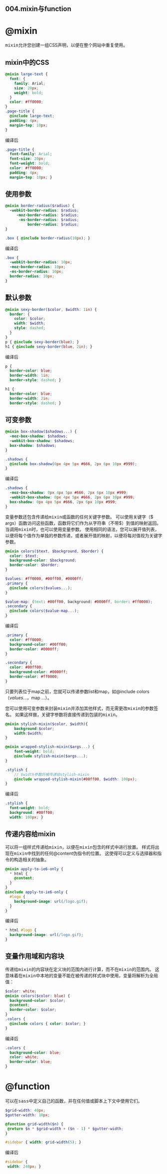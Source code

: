 004.mixin与function
---

# @mixin

<kbd>mixin</kbd>允许您创建一组CSS声明，以便在整个网站中重复使用。 
## mixin中的CSS
```scss
@mixin large-text {
  font: {
    family: Arial;
    size: 20px;
    weight: bold;
  }
  color: #ff0000;
}
.page-title {
  @include large-text;
  padding: 4px;
  margin-top: 10px;
}
```
编译后
```css
.page-title {
  font-family: Arial;
  font-size: 20px;
  font-weight: bold;
  color: #ff0000;
  padding: 4px;
  margin-top: 10px; }
```

## 使用参数
```scss
@mixin border-radius($radius) {
  -webkit-border-radius: $radius;
     -moz-border-radius: $radius;
      -ms-border-radius: $radius;
          border-radius: $radius;
}

.box { @include border-radius(10px); }
```
编译后
```css
.box {
  -webkit-border-radius: 10px;
  -moz-border-radius: 10px;
  -ms-border-radius: 10px;
  border-radius: 10px;
}
```

## 默认参数

```scss
@mixin sexy-border($color, $width: 1in) {
  border: {
    color: $color;
    width: $width;
    style: dashed;
  }
}
p { @include sexy-border(blue); }
h1 { @include sexy-border(blue, 2in); }
```
编译后
```css
p {
  border-color: blue;
  border-width: 1in;
  border-style: dashed; }

h1 {
  border-color: blue;
  border-width: 2in;
  border-style: dashed; }
```


## 可变参数
```scss
@mixin box-shadow($shadows...) {
  -moz-box-shadow: $shadows;
  -webkit-box-shadow: $shadows;
  box-shadow: $shadows;
}

.shadows {
  @include box-shadow(0px 4px 5px #666, 2px 6px 10px #999);
}
```
编译后
```css
.shadows {
  -moz-box-shadow: 0px 4px 5px #666, 2px 6px 10px #999;
  -webkit-box-shadow: 0px 4px 5px #666, 2px 6px 10px #999;
  box-shadow: 0px 4px 5px #666, 2px 6px 10px #999;
}
```

变量参数还包含传递给<kbd>mixin</kbd>或函数的任何关键字参数。 可以使用关键字（$ args）函数访问这些函数，函数将它们作为从字符串（不带$）到值的映射返回。
当调用<kbd>mixin</kbd>时，也可以使用变量参数。 使用相同的语法，您可以展开值列表，以便将每个值作为单独的参数传递，或者展开值的映射，以便将每对值视为关键字参数。

```scss
@mixin colors($text, $background, $border) {
  color: $text;
  background-color: $background;
  border-color: $border;
}

$values: #ff0000, #00ff00, #0000ff;
.primary {
  @include colors($values...);
}

$value-map: (text: #00ff00, background: #0000ff, border: #ff0000);
.secondary {
  @include colors($value-map...);
}
```
编译后
```css
.primary {
  color: #ff0000;
  background-color: #00ff00;
  border-color: #0000ff;
}

.secondary {
  color: #00ff00;
  background-color: #0000ff;
  border-color: #ff0000;
}
```

只要列表位于map之前，您就可以传递参数list和map，如@include colors（$values ...，$map ...）。

您可以使用可变参数来封装<kbd>mixin</kbd>并添加其他样式，而无需更改<kbd>mixin</kbd>的参数签名。 如果这样做，关键字参数将直接传递到包装的<kbd>mixin</kbd>。

```scss
@mixin stylish-mixin($color, $width){
	background:$color;
	width:$width;
}

@mixin wrapped-stylish-mixin($args...) {
	font-weight: bold;
	@include stylish-mixin($args...);
}

.stylish {
	// $width参数将被传递给stylish-mixin
	@include wrapped-stylish-mixin(#00ff00, $width: 100px);
}
```
编译后
```css
.stylish {
  font-weight: bold;
  background: #00ff00;
  width: 100px; }
 ```

## 传递内容给mixin

可以将一组样式传递给<kbd>mixin</kbd>，以便在<kbd>mixin</kbd>包含的样式中进行放置。 样式将出现在<kbd>mixin</kbd>中找到的任何@content伪指令的位置。 这使得可以定义与选择器和指令的构造相关的抽象。


```scss
@mixin apply-to-ie6-only {
  * html {
    @content;
  }
}
@include apply-to-ie6-only {
  #logo {
    background-image: url(/logo.gif);
  }
}
```
编译后
```css
* html #logo {
  background-image: url(/logo.gif);
}
 ```

## 变量作用域和内容块

传递给<kbd>mixin</kbd>的内容块在定义块的范围内进行计算，而不在<kbd>mixin</kbd>的范围内。 这意味着在<kbd>mixin</kbd>中本地的变量不能在被传递的样式块中使用，变量将解析为全局值：


```scss
$color: white;
@mixin colors($color: blue) {
  background-color: $color;
  @content;
  border-color: $color;
}
.colors {
  @include colors { color: $color; }
}
```
编译后
```css
.colors {
  background-color: blue;
  color: white;
  border-color: blue;
}
 ```

# @function

可以在<kbd>sass</kbd>中定义自己的函数，并在任何值或脚本上下文中使用它们。
 
 
 ```scss
$grid-width: 40px;
$gutter-width: 10px;

@function grid-width($n) {
  @return $n * $grid-width + ($n - 1) * $gutter-width;
}

#sidebar { width: grid-width(5); }
 ```
 编译后
 ```css
#sidebar {
  width: 240px; }
  ```
  
  
  
  
  
  
  
  